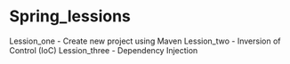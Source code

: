 # Spring_lessions

Lession_one - Create new project using Maven
Lession_two - Inversion of Control (IoC)
Lession_three - Dependency Injection